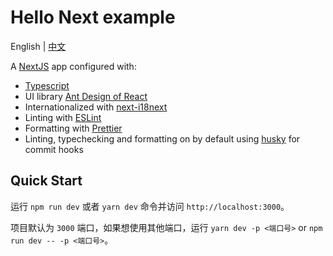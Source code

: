 # Hello Next example

English | [中文](./README-zh_CN.md)

A [NextJS](https://www.nextjs.cn/) app configured with:

- [Typescript](https://www.typescriptlang.org/)
- UI library [Ant Design of React](https://ant.design/docs/react/introduce-cn)
- Internationalized with [next-i18next](https://github.com/isaachinman/next-i18next)
- Linting with [ESLint](https://eslint.org/)
- Formatting with [Prettier](https://prettier.io/)
- Linting, typechecking and formatting on by default using [husky](https://github.com/typicode/husky) for commit hooks

## Quick Start

运行 `npm run dev` 或者 `yarn dev` 命令并访问 `http://localhost:3000`。

项目默认为 `3000` 端口，如果想使用其他端口，运行 `yarn dev -p <端口号>` or `npm run dev -- -p <端口号>`。
